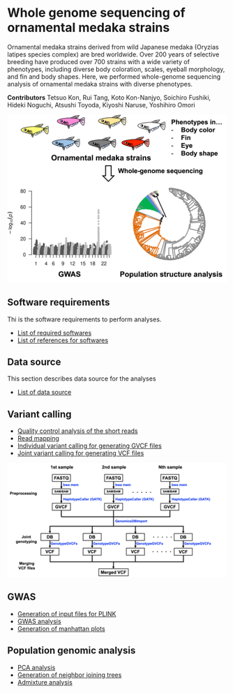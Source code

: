 # Whole genome sequencing of ornamental medaka strains

Ornamental medaka strains derived from wild Japanese medaka (Oryzias latipes species complex) are bred worldwide. Over 200 years of selective breeding have produced over 700 strains with a wide variety of phenotypes, including diverse body coloration, scales, eyeball morphology, and fin and body shapes. Here, we performed whole-genome sequencing analysis of ornamental medaka strains with diverse phenotypes.
  
__Contributors__
Tetsuo Kon, Rui Tang, Koto Kon-Nanjyo, Soichiro Fushiki, Hideki Noguchi, Atsushi Toyoda, Kiyoshi Naruse, Yoshihiro Omori


<img src="image/medaka_github.jpg" alt="Description" width="700">

## Software requirements
Thi is the software requirements to perform analyses.
- [List of required softwares](./software_requirements.md)
- [List of references for softwares](./references.md)
## Data source
This section describes data source for the analyses
- [List of data source](./Data_source.md)  
## Variant calling
- [Quality control analysis of the short reads](./QC_nanopore.md)
- [Read mapping](./Read_mapping.md)
- [Individual variant calling for generating GVCF files](./Individual_variant_calling.md)
- [Joint variant calling for generating VCF files](./Joint_variant_calling.md)

<img src="image/Pipeline_github.jpg" alt="Description" width="1000">

## GWAS
- [Generation of input files for PLINK](./plink_input.md)
- [GWAS analysis](./perform_gwas.md)
- [Generation of manhattan plots](./manhattan_plot.md)

## Population genomic analysis
- [PCA analysis](./PCA.md)
- [Generation of neighbor joining trees](./NJ.md)
- [Admixture analysis](./Admixture.md)


